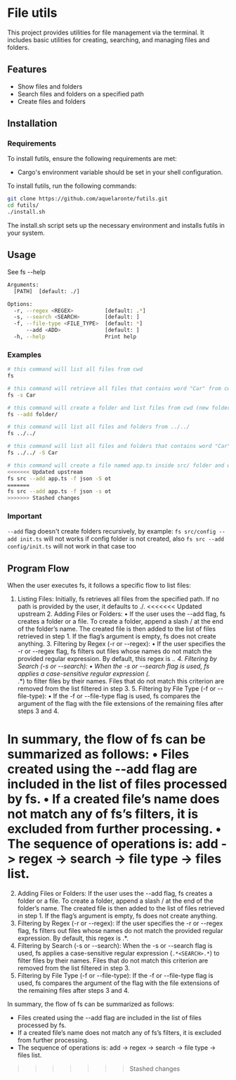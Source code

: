 # File utils

This project provides utilities for file management via the terminal. It includes basic utilities for creating, searching, and managing files and folders.

## Features
- Show files and folders
- Search files and folders on a specified path
- Create files and folders

## Installation
### Requirements
To install futils, ensure the following requirements are met:
- Cargo's environment variable should be set in your shell configuration.

To install futils, run the following commands:
```bash
git clone https://github.com/aquelaronte/futils.git
cd futils/
./install.sh
```
The install.sh script sets up the necessary environment and installs futils in your system.

## Usage
See fs --help
```bash
Arguments:
  [PATH]  [default: ./]

Options:
  -r, --regex <REGEX>          [default: .*]
  -s, --search <SEARCH>        [default: ]
  -f, --file-type <FILE_TYPE>  [default: *]
      --add <ADD>              [default: ]
  -h, --help                   Print help
```

### Examples
```bash
# this command will list all files from cwd
fs

# this command will retrieve all files that contains word "Car" from cwd (examples: Cargo.toml, rawCar.js, wildCards/)
fs -s Car

# this command will create a folder and list files from cwd (new folder or file included)
fs --add folder/

# this command will list all files and folders from ../../
fs ../../

# this command will list all files and folders that contains word "Car" from ../../
fs ../../ -S Car

# this command will create a file named app.ts inside src/ folder and will list all json files from src/ folder that containts "ot" on its name (example: notes.json, root.json)
<<<<<<< Updated upstream
fs src --add app.ts -f json -S ot
=======
fs src --add app.ts -f json -s ot
>>>>>>> Stashed changes
```

### Important
`--add` flag doesn't create folders recursively, by example: `fs src/config --add init.ts` will not works if config folder is not created, also `fs src --add config/init.ts` will not work in that case too

## Program Flow

When the user executes fs, it follows a specific flow to list files:
1. Listing Files: Initially, fs retrieves all files from the specified path. If no path is provided by the user, it defaults to ./.
<<<<<<< Updated upstream
	2.	Adding Files or Folders:
	•	If the user uses the --add flag, fs creates a folder or a file. To create a folder, append a slash / at the end of the folder’s name. The created file is then added to the list of files retrieved in step 1. If the flag’s argument is empty, fs does not create anything.
	3.	Filtering by Regex (-r or --regex):
	•	If the user specifies the -r or --regex flag, fs filters out files whose names do not match the provided regular expression. By default, this regex is .*.
	4.	Filtering by Search (-s or --search):
	•	When the -s or --search flag is used, fs applies a case-sensitive regular expression (.*<SEARCH>.*) to filter files by their names. Files that do not match this criterion are removed from the list filtered in step 3.
	5.	Filtering by File Type (-f or --file-type):
	•	If the -f or --file-type flag is used, fs compares the argument of the flag with the file extensions of the remaining files after steps 3 and 4.

In summary, the flow of fs can be summarized as follows:
	•	Files created using the --add flag are included in the list of files processed by fs.
	•	If a created file’s name does not match any of fs’s filters, it is excluded from further processing.
	•	The sequence of operations is: add -> regex -> search -> file type -> files list.
=======
2. Adding Files or Folders: If the user uses the --add flag, fs creates a folder or a file. To create a folder, append a slash / at the end of the folder’s name. The created file is then added to the list of files retrieved in step 1. If the flag’s argument is empty, fs does not create anything.
3. Filtering by Regex (-r or --regex): If the user specifies the -r or --regex flag, fs filters out files whose names do not match the provided regular expression. By default, this regex is .*.
4. Filtering by Search (-s or --search): When the -s or --search flag is used, fs applies a case-sensitive regular expression (`.*<SEARCH>.*`) to filter files by their names. Files that do not match this criterion are removed from the list filtered in step 3.
5. Filtering by File Type (-f or --file-type): If the -f or --file-type flag is used, fs compares the argument of the flag with the file extensions of the remaining files after steps 3 and 4.

In summary, the flow of fs can be summarized as follows:
- Files created using the --add flag are included in the list of files processed by fs.
- If a created file’s name does not match any of fs’s filters, it is excluded from further processing.
- The sequence of operations is: add -> regex -> search -> file type -> files list.
>>>>>>> Stashed changes
